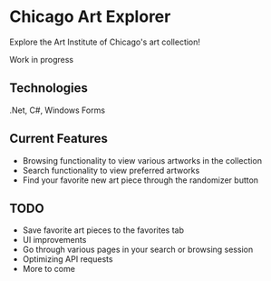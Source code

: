 # Chicago Art Explorer

Explore the Art Institute of Chicago's art collection!

Work in progress

## Technologies
.Net, C#, Windows Forms

## Current Features
- Browsing functionality to view various artworks in the collection
- Search functionality to view preferred artworks
- Find your favorite new art piece through the randomizer button

## TODO
- Save favorite art pieces to the favorites tab
- UI improvements
- Go through various pages in your search or browsing session
- Optimizing API requests
- More to come
